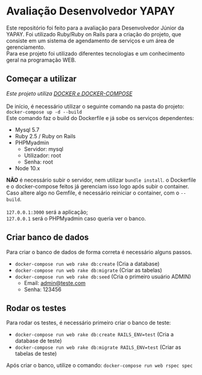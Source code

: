 # Avaliação Desenvolvedor YAPAY 

Este repositório foi feito para a avaliação para Desenvolvedor Júnior da YAPAY.
Foi utilizado Ruby/Ruby on Rails para a criação do projeto, que consiste em
um sistema de agendamento de serviços e um área de gerenciamento.<br>
Para ese projeto foi utilizado diferentes tecnologias e um conhecimento geral
na programação WEB.

## Começar a utilizar

<i>Este projeto utiliza <a href="https://www.docker.com/">DOCKER e DOCKER-COMPOSE</a></i> <br><br>
De início, é necessário utilizar o seguinte comando na pasta do projeto: <br>
`docker-compose up -d --build` <br>
Este comando faz o build do Dockerfile e já sobe os serviços dependentes:
- Mysql 5.7
- Ruby 2.5 / Ruby on Rails
- PHPMyadmin
    - Servidor: mysql
    - Utilizador: root
    - Senha: root
- Node 10.x

**NÃO** é necessário subir o servidor, nem utilizar `bundle install`. o Dockerfile e
o docker-compose feitos já gerenciam isso logo após subir o container. <br>
Caso altere algo no Gemfile, é necessário reiniciar o container, com o `--build`. <br><br>
`127.0.0.1:3000` será a aplicação; <br>
`127.0.0.1` será o PHPMyadmin caso queria ver o banco.

## Criar banco de dados
Para criar o banco de dados de forma correta é necessário alguns passos.
- `docker-compose run web rake db:create` (Cria a database)
- `docker-compose run web rake db:migrate` (Criar as tabelas)
- `docker-compose run web rake db:seed` (Cria o primeiro usuário ADMIN)
    - Email: admin@teste.com
    - Senha: 123456

## Rodar os testes
Para rodar os testes, é necessário primeiro criar o banco de teste:
- `docker-compose run web rake db:create RAILS_ENV=test` (Cria a database de teste)
- `docker-compose run web rake db:migrate RAILS_ENV=test` (Criar as tabelas de teste)

Após criar o banco, utilize o comando:
`docker-compose run web rspec spec`

